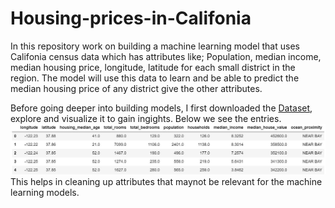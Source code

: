 # Housing-prices-in-Califonia
In this repository work on building a machine learning model that uses Califonia census data which has attributes like; Population, median income, median housing price, longitude, latitude for each small district in the region.
The model will use this data to learn and be able to predict the median housing price of any district give the other attributes.

Before going deeper into building models, I first downloaded the [Dataset]( https://raw.githubusercontent.com/ageron/handson-ml2/master/datasets/housing/housing.tgz), explore and visualize it to gain ingights.
Below we see the entries.
![Data](data_columns.JPG)
This helps in cleaning up attributes that maynot be relevant for the machine learning models.
